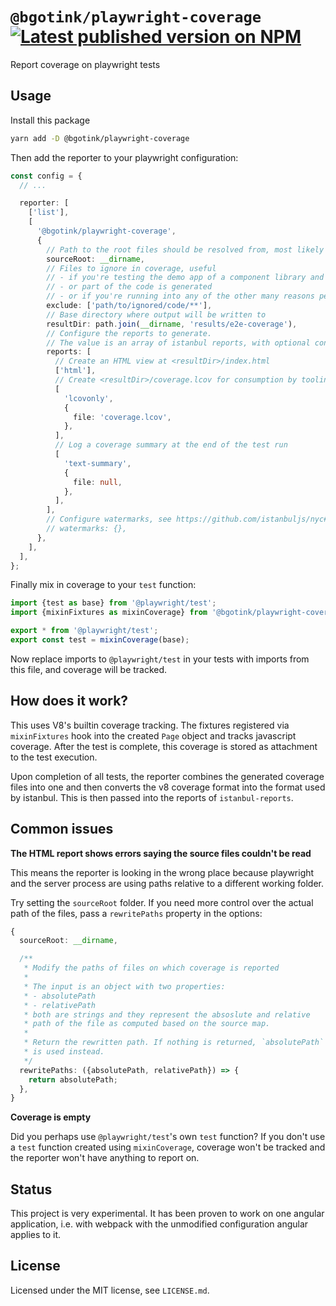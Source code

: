 # `@bgotink/playwright-coverage` [![Latest published version on NPM](https://img.shields.io/npm/v/@bgotink/playwright-coverage)](https://npm.im/@bgotink/playwright-coverage)

Report coverage on playwright tests

## Usage

Install this package

```bash
yarn add -D @bgotink/playwright-coverage
```

Then add the reporter to your playwright configuration:

```ts
const config = {
  // ...

  reporter: [
    ['list'],
    [
      '@bgotink/playwright-coverage',
      {
        // Path to the root files should be resolved from, most likely your repository root
        sourceRoot: __dirname,
        // Files to ignore in coverage, useful
        // - if you're testing the demo app of a component library and want to exclude the demo sources
        // - or part of the code is generated
        // - or if you're running into any of the other many reasons people have for excluding files
        exclude: ['path/to/ignored/code/**'],
        // Base directory where output will be written to
        resultDir: path.join(__dirname, 'results/e2e-coverage'),
        // Configure the reports to generate.
        // The value is an array of istanbul reports, with optional configuration attached.
        reports: [
          // Create an HTML view at <resultDir>/index.html
          ['html'],
          // Create <resultDir>/coverage.lcov for consumption by tooling
          [
            'lcovonly',
            {
              file: 'coverage.lcov',
            },
          ],
          // Log a coverage summary at the end of the test run
          [
            'text-summary',
            {
              file: null,
            },
          ],
        ],
        // Configure watermarks, see https://github.com/istanbuljs/nyc#high-and-low-watermarks
        // watermarks: {},
      },
    ],
  ],
};
```

Finally mix in coverage to your `test` function:

```ts
import {test as base} from '@playwright/test';
import {mixinFixtures as mixinCoverage} from '@bgotink/playwright-coverage';

export * from '@playwright/test';
export const test = mixinCoverage(base);
```

Now replace imports to `@playwright/test` in your tests with imports from this file, and coverage will be tracked.

## How does it work?

This uses V8's builtin coverage tracking. The fixtures registered via `mixinFixtures` hook into the created `Page` object and tracks javascript coverage. After the test is complete, this coverage is stored as attachment to the test execution.

Upon completion of all tests, the reporter combines the generated coverage files into one and then converts the v8 coverage format into the format used by istanbul. This is then passed into the reports of `istanbul-reports`.

## Common issues

**The HTML report shows errors saying the source files couldn't be read**

This means the reporter is looking in the wrong place because playwright and the server process are using paths relative to a different working folder.

Try setting the `sourceRoot` folder. If you need more control over the actual path of the files, pass a `rewritePaths` property in the options:

```ts
{
  sourceRoot: __dirname,

  /**
   * Modify the paths of files on which coverage is reported
   *
   * The input is an object with two properties:
   * - absolutePath
   * - relativePath
   * both are strings and they represent the absoslute and relative
   * path of the file as computed based on the source map.
   *
   * Return the rewritten path. If nothing is returned, `absolutePath`
   * is used instead.
   */
  rewritePaths: ({absolutePath, relativePath}) => {
    return absolutePath;
  },
}
```

**Coverage is empty**

Did you perhaps use `@playwright/test`'s own `test` function?
If you don't use a `test` function created using `mixinCoverage`, coverage won't be tracked and the reporter won't have anything to report on.

## Status

This project is very experimental. It has been proven to work on one angular application, i.e. with webpack with the unmodified configuration angular applies to it.

## License

Licensed under the MIT license, see `LICENSE.md`.
